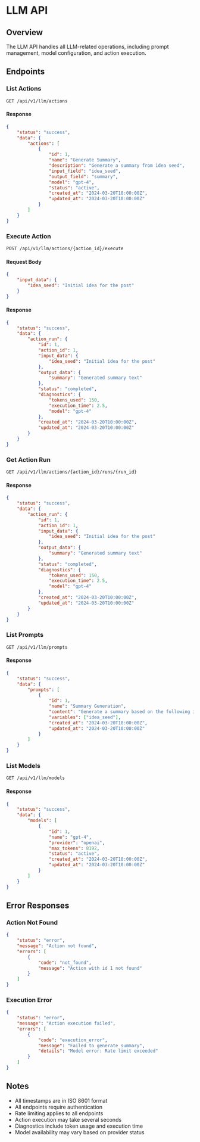 # LLM API

## Overview
The LLM API handles all LLM-related operations, including prompt management, model configuration, and action execution.

## Endpoints

### List Actions
```http
GET /api/v1/llm/actions
```

#### Response
```json
{
    "status": "success",
    "data": {
        "actions": [
            {
                "id": 1,
                "name": "Generate Summary",
                "description": "Generate a summary from idea seed",
                "input_field": "idea_seed",
                "output_field": "summary",
                "model": "gpt-4",
                "status": "active",
                "created_at": "2024-03-20T10:00:00Z",
                "updated_at": "2024-03-20T10:00:00Z"
            }
        ]
    }
}
```

### Execute Action
```http
POST /api/v1/llm/actions/{action_id}/execute
```

#### Request Body
```json
{
    "input_data": {
        "idea_seed": "Initial idea for the post"
    }
}
```

#### Response
```json
{
    "status": "success",
    "data": {
        "action_run": {
            "id": 1,
            "action_id": 1,
            "input_data": {
                "idea_seed": "Initial idea for the post"
            },
            "output_data": {
                "summary": "Generated summary text"
            },
            "status": "completed",
            "diagnostics": {
                "tokens_used": 150,
                "execution_time": 2.5,
                "model": "gpt-4"
            },
            "created_at": "2024-03-20T10:00:00Z",
            "updated_at": "2024-03-20T10:00:00Z"
        }
    }
}
```

### Get Action Run
```http
GET /api/v1/llm/actions/{action_id}/runs/{run_id}
```

#### Response
```json
{
    "status": "success",
    "data": {
        "action_run": {
            "id": 1,
            "action_id": 1,
            "input_data": {
                "idea_seed": "Initial idea for the post"
            },
            "output_data": {
                "summary": "Generated summary text"
            },
            "status": "completed",
            "diagnostics": {
                "tokens_used": 150,
                "execution_time": 2.5,
                "model": "gpt-4"
            },
            "created_at": "2024-03-20T10:00:00Z",
            "updated_at": "2024-03-20T10:00:00Z"
        }
    }
}
```

### List Prompts
```http
GET /api/v1/llm/prompts
```

#### Response
```json
{
    "status": "success",
    "data": {
        "prompts": [
            {
                "id": 1,
                "name": "Summary Generation",
                "content": "Generate a summary based on the following idea: {idea_seed}",
                "variables": ["idea_seed"],
                "created_at": "2024-03-20T10:00:00Z",
                "updated_at": "2024-03-20T10:00:00Z"
            }
        ]
    }
}
```

### List Models
```http
GET /api/v1/llm/models
```

#### Response
```json
{
    "status": "success",
    "data": {
        "models": [
            {
                "id": 1,
                "name": "gpt-4",
                "provider": "openai",
                "max_tokens": 8192,
                "status": "active",
                "created_at": "2024-03-20T10:00:00Z",
                "updated_at": "2024-03-20T10:00:00Z"
            }
        ]
    }
}
```

## Error Responses

### Action Not Found
```json
{
    "status": "error",
    "message": "Action not found",
    "errors": [
        {
            "code": "not_found",
            "message": "Action with id 1 not found"
        }
    ]
}
```

### Execution Error
```json
{
    "status": "error",
    "message": "Action execution failed",
    "errors": [
        {
            "code": "execution_error",
            "message": "Failed to generate summary",
            "details": "Model error: Rate limit exceeded"
        }
    ]
}
```

## Notes
- All timestamps are in ISO 8601 format
- All endpoints require authentication
- Rate limiting applies to all endpoints
- Action execution may take several seconds
- Diagnostics include token usage and execution time
- Model availability may vary based on provider status 